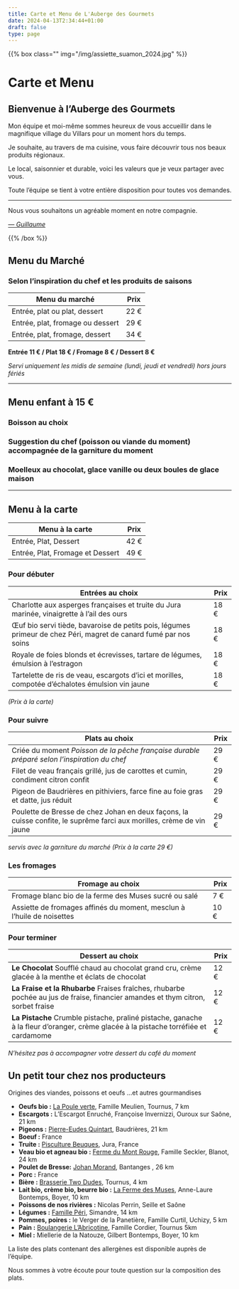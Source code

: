 ```yaml
---
title: Carte et Menu de L'Auberge des Gourmets
date: 2024-04-13T2:34:44+01:00
draft: false
type: page
---
```




{{% box class="" img="/img/assiette_suamon_2024.jpg" %}}
# Carte et Menu

## Bienvenue à l’Auberge des Gourmets

Mon équipe et moi-même sommes heureux de vous accueillir dans le magnifique village du Villars pour un moment hors du temps.

Je souhaite, au travers de ma cuisine, vous faire découvrir tous nos beaux produits régionaux.

Le local, saisonnier et durable, voici les valeurs que je veux partager avec vous.

Toute l’équipe se tient à votre entière disposition pour toutes vos demandes.


<hr/>
Nous vous souhaitons un agréable moment en notre compagnie.

[*— Guillaume*](/guillaume-laublanc/)

{{% /box %}}




## Menu du Marché

### Selon l’inspiration du chef et les produits de saisons


Menu du marché                   | Prix
---------------------------------|------
Entrée, plat ou plat, dessert    | 22 €
Entrée, plat, fromage ou dessert | 29 €
Entrée, plat, fromage, dessert   | 34 €

**Entrée 11 € / Plat 18 € / Fromage 8 € / Dessert 8 €**

_Servi uniquement les midis de semaine (lundi, jeudi et vendredi) hors jours fériés_

<hr/>

## Menu enfant à 15 €

### Boisson au choix

### Suggestion du chef (poisson ou viande du moment) accompagnée de la garniture du moment

### Moelleux au chocolat, glace vanille ou deux boules de glace maison

---

## Menu à la carte

Menu à la carte | Prix
---------------------------------|------
Entrée, Plat, Dessert	         | 42 €
Entrée, Plat, Fromage et Dessert | 49 €	

### Pour débuter

Entrées au choix | Prix
---------------------------------|------
Charlotte aux asperges françaises et truite du Jura marinée, vinaigrette à l’ail des ours | 18 €
Œuf bio servi tiède, bavaroise de petits pois, légumes primeur de chez Péri, magret de canard fumé par nos soins | 18 €
Royale de foies blonds et écrevisses, tartare de légumes, émulsion à l’estragon | 18 €
Tartelette de ris de veau, escargots d’ici et morilles, compotée d’échalotes émulsion vin jaune | 18 €

_(Prix à la carte)_

### Pour suivre

Plats au choix | Prix
---------------------------------|------
Criée du moment _Poisson de la pêche française durable préparé selon l’inspiration du chef_ | 29 €
Filet de veau français grillé, jus de carottes et cumin, condiment citron confit | 29 €
Pigeon de Baudrières en pithiviers, farce fine au foie gras et datte, jus réduit | 29 €
Poulette de Bresse de chez Johan en deux façons, la cuisse confite, le suprême farci aux morilles, crème de vin jaune | 29 €






_servis avec la garniture du marché (Prix à la carte 29 €)_

### Les fromages

Fromage au choix | Prix
---------------------------------|------
Fromage blanc bio de la ferme des Muses sucré ou salé | 7 €
Assiette de fromages affinés du moment, mesclun à l’huile de noisettes | 10 €


### Pour terminer

Dessert au choix | Prix
---------------------------------|------
**Le Chocolat** Soufflé chaud au chocolat grand cru, crème glacée à la menthe et éclats de chocolat | 12 €
**La Fraise et la Rhubarbe** Fraises fraîches, rhubarbe pochée au jus de fraise, financier amandes et thym citron, sorbet fraise | 12 €
**La Pistache** Crumble pistache, praliné pistache, ganache à la fleur d’oranger, crème glacée à la pistache torréfiée et cardamome | 12 €

_N’hésitez pas à accompagner votre dessert du café du moment_

## Un petit tour chez nos producteurs

Origines des viandes, poissons et oeufs …et autres gourmandises

- **Oeufs bio :** [La Poule verte](/producteurs/la-poule-verte/), Famille Meulien, Tournus, 7 km
- **Escargots :** L’Escargot Enruché, Françoise Invernizzi, Ouroux sur Saône, 21 km
- **Pigeons :** [Pierre-Eudes Quintart](/producteurs/quintart_pigeonneaux/), Baudrières, 21 km
- **Boeuf :** France
- **Truite :** [Pisculture Beuques](/producteurs/latruitedelapetitemontagne/), Jura, France
- **Veau bio et agneau bio :** [Ferme du Mont Rouge](/producteurs/lafermedumontrouge/), Famille Seckler, Blanot, 24 km
- **Poulet de Bresse:** [Johan Morand](/producteurs/johan-morand/), Bantanges , 26 km
- **Porc :** France
- **Bière :** [Brasserie Two Dudes](/producteurs/two-dudes/), Tournus, 4 km
- **Lait bio, crème bio, beurre bio :** [La Ferme des Muses](/producteurs/la-ferme-des-muses/), Anne-Laure Bontemps, Boyer, 10 km
- **Poissons de nos rivières :** Nicolas Perrin, Seille et Saône
- **Légumes :** [Famille Péri](/producteurs/etablissementperisimandre/), Simandre, 14 km
- **Pommes, poires :** le Verger de la Panetière, Famille Curtil, Uchizy, 5 km
- **Pain :** [Boulangerie L’Abricotine](/producteurs/boulangerie-l-abricotine), Famille Cordier, Tournus 5km
- **Miel :** Miellerie de la Natouze, Gilbert Bontemps, Boyer, 10 km

La liste des plats contenant des allergènes est disponible auprès de l’équipe.

Nous sommes à votre écoute pour toute question sur la composition des plats.

<!-- 
## Boissons

Apéritifs sans alcool |  | Prix
---------------------------------|------|------
Coca-cola et coca zéro | 33cl |5,00 €
Orangina |	25cl |5,00 €
Ice-tea | 25cl |5,00 €
Jus de fruits granini |20cl |5,00 €
Perrier | 33cl |5,00 €
Sirop à l’eau minérale | 25cl |2,00 €
Badoit, Evian |	50cl |3,50 €		
Badoit, Evian  | 1litre |5,00 €
Chateldon |	75 cl |5,00 €

Apéritifs avec alcool  |  | Prix
---------------------------------|------|------
Verre de vin du moment | 12 cl | 	6,00 €
Kir Bourguignon au cassis | 12cl | 	 5,00 €
Kir au crémant | 	12cl | 	 7,00 €
Crémant à la coupe  | 	12cl | 	 7,00 €
Champagne à la coupe  | 12cl | 	13,00 €
Apéritif maison  | 	12cl | 	 8,00 €
Ricard, Pastis | 		  2cl | 	 3,00 €
Suze, Get 27, Get 31 | 	  4cl | 	 3,00 €
Martitni blanc, rouge, Porto |   4cl | 	 3,50 €
Sélection de Gin | 	  4cl | 	 8 à 10 €
Sélection de Rhum |	 4cl |       8 à 10 €
Sélection de Whisky | 	  4cl |       8 à 10 €


Bières Pression | | Prix
------------------|-------|-----
Rouget de l’Isle | 25 cl | 3,5 €
&nbsp; | 50 cl | 6 €

Bières Bouteille (Brasserie local des Two Dudes) | | Prix 
------------------|-------|-----
**#18 Not So Nonne, Ambré, 5,4%**<br/> Bière de type ‘Ambré d’Abbaye’ aux arômes de bananes, de fruits confits et miel. Très peu d’amertume. Bière de fermentation haute.. Idéale pour l’apéritif. | 33 cl | 5 €
**#21 Black Bull, 5,1%**<br/> Bière aux arômes de pain grillé et café torréfié. | 33 cl | 5 €
**#22 Little Mumbaï, I.P.A, 6,5%**<br/> Bière de fermentation haute aux arômes de pamplemousse, fruits de la passion et citron vert. Médaille d’argent au Concours International de Lyon 2019 | 33 cl | 5 €
**#27 Prosit, Blanche, 5%**<br/> Peu d’amertume, intense et rafraîchissante. Cette bière de blé est infusée au thé noir Earl Grey, citronnelle bâton et clou de girofle. | 33 cl | 5 €


Boissons chaudes | Prix
-----| ----
Café | 2,80 €
Thé, Infusion | 3,30 €


### Vins conseillés

Blancs 75 cl | Prix
-- | --
Mâcon Cruzille, La Belouze, Domaine de l’Echelette, 2020 | 24 €
Macon Uchizy, médaille d’or, Gérald Talmard, 2018 | 23 €
Mâcon Village, Terroir de Quintaine, Jean-Pierre Michel 2016 | 33 €

Rouges 75 cl  | Prix
-- | --
Mâcon Azé, Domaine de Rochebin 2019 | 23 €
Bourgogne pinot noir, Clos Saint Germain, Domaine de Rochebin, 2019 | 29 €
Chiroubles, Domaine Ludovic Charvet, 2019 | 25 €

Bulles 75 cl | Prix
-- | --
Crémant de Bourgogne Rosé brut, Sélection P.Gauthier | 32 €
Crémant de Bourgogne Brut, Picamelot | 39 €   
Champagne Foissy Joly Brut | 68 €	
 -->